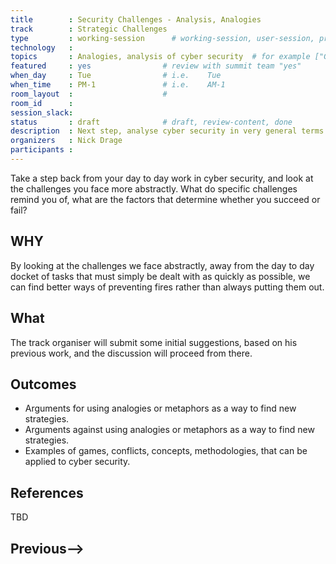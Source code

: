 ```yaml
---
title        : Security Challenges - Analysis, Analogies
track        : Strategic Challenges
type         : working-session      # working-session, user-session, product-session
technology   :
topics       : Analogies, analysis of cyber security  # for example ["GDPR"]
featured     : yes                # review with summit team "yes"
when_day     : Tue                # i.e.    Tue
when_time    : PM-1               # i.e.    AM-1
room_layout  :                    #
room_id      :
session_slack: 
status       : draft              # draft, review-content, done
description  : Next step, analyse cyber security in very general terms
organizers   : Nick Drage
participants :
---
```


Take a step back from your day to day work in cyber security, and look at the challenges you face more abstractly. What do specific challenges remind you of, what are the factors that determine whether you succeed or fail?

## WHY

By looking at the challenges we face abstractly, away from the day to day docket of tasks that must simply be dealt with as quickly as possible, we can find better ways of preventing fires rather than always putting them out.

## What

The track organiser will submit some initial suggestions, based on his previous work, and the discussion will proceed from there.

## Outcomes

* Arguments for using analogies or metaphors as a way to find new strategies.
* Arguments against using analogies or metaphors as a way to find new strategies.
* Examples of games, conflicts, concepts, methodologies, that can be applied to cyber security.

## References

TBD

## Previous-->
